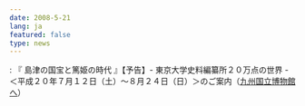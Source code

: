 ```yaml
---
date: 2008-5-21
lang: ja
featured: false
type: news
---
```

: 
『 島津の国宝と篤姫の時代 』【予告】- 東京大学史料編纂所２０万点の世界 - ＜平成２０年７月１２日（土）～８月２４日（日）＞のご案内（<a href="http://www.kyuhaku.com/pr/exhibition/exhibition_s12.html">九州国立博物館へ</a>）
